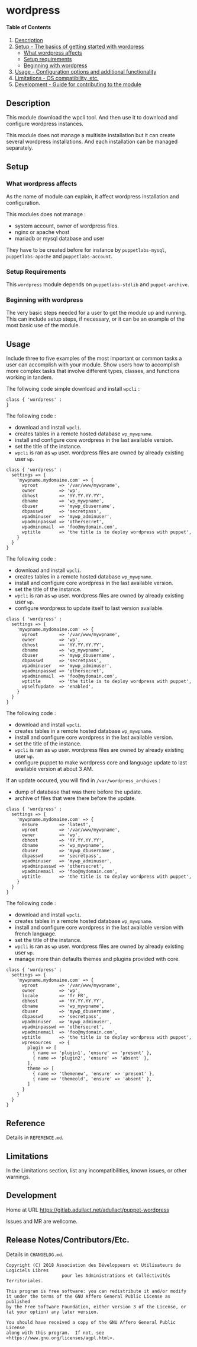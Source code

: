 
# wordpress

#### Table of Contents

1. [Description](#description)
2. [Setup - The basics of getting started with wordpress](#setup)
    * [What wordpress affects](#what-wordpress-affects)
    * [Setup requirements](#setup-requirements)
    * [Beginning with wordpress](#beginning-with-wordpress)
3. [Usage - Configuration options and additional functionality](#usage)
4. [Limitations - OS compatibility, etc.](#limitations)
5. [Development - Guide for contributing to the module](#development)

## Description


This module download the wpcli tool. And then use it to download and configure wordpress instances.

This module does not manage a multisite installation but it can create several wordpress installations.
And each installation can be managed separately.

## Setup

### What wordpress affects

As the name of module can explain, it affect wordpress installation and configuration.

This modules does not manage :
 * system account, owner of wordpress files.
 * nginx or apache vhost
 * mariadb or mysql database and user

They have to be created before for instance by `puppetlabs-mysql`, `puppetlabs-apache` and `puppetlabs-account`.

### Setup Requirements

This `wordpress` module depends on `puppetlabs-stdlib` and `puppet-archive`.

### Beginning with wordpress

The very basic steps needed for a user to get the module up and running. This can include setup steps, if necessary, or it can be an example of the most basic use of the module.

## Usage

Include three to five examples of the most important or common tasks a user can accomplish with your module. Show users how to accomplish more complex tasks that involve different types, classes, and functions working in tandem.

The follwoing code simple download and install `wpcli` :

```
class { 'wordpress' :
}
```

The following code :
  * download and install `wpcli`.
  * creates tables in a remote hosted database `wp_mywpname`.
  * install and configure core wordpress in the last available version.
  * set the title of the instance.
  * `wpcli` is ran as `wp` user. wordpress files are owned by already existing user `wp`. 

```
class { 'wordpress' :
  settings => {
    'mywpname.mydomaine.com' => {
      wproot        => '/var/www/mywpname',
      owner         => 'wp',
      dbhost        => 'YY.YY.YY.YY',
      dbname        => 'wp_mywpname',
      dbuser        => 'mywp_dbusername',
      dbpasswd      => 'secretpass',
      wpadminuser   => 'mywp_adminuser',
      wpadminpasswd => 'othersecret',
      wpadminemail  => 'foo@mydomain.com',
      wptitle       => 'the title is to deploy wordpress with puppet',
    }
  }
}
```

The following code :
  * download and install `wpcli`.
  * creates tables in a remote hosted database `wp_mywpname`.
  * install and configure core wordpress in the last available version.
  * set the title of the instance.
  * `wpcli` is ran as `wp` user. wordpress files are owned by already existing user `wp`. 
  * configure wordpress to update itself to last version available.

```
class { 'wordpress' :
  settings => {
    'mywpname.mydomaine.com' => {
      wproot        => '/var/www/mywpname',
      owner         => 'wp',
      dbhost        => 'YY.YY.YY.YY',
      dbname        => 'wp_mywpname',
      dbuser        => 'mywp_dbusername',
      dbpasswd      => 'secretpass',
      wpadminuser   => 'mywp_adminuser',
      wpadminpasswd => 'othersecret',
      wpadminemail  => 'foo@mydomain.com',
      wptitle       => 'the title is to deploy wordpress with puppet',
      wpselfupdate  => 'enabled',
    }
  }
}
```

The following code :
  * download and install `wpcli`.
  * creates tables in a remote hosted database `wp_mywpname`.
  * install and configure core wordpress in the last available version.
  * set the title of the instance.
  * `wpcli` is ran as `wp` user. wordpress files are owned by already existing user `wp`. 
  * configure puppet to make wordpress core and language update to last available version at about 3 AM.

If an update occured, you will find in `/var/wordpress_archives` :
 * dump of database that was there before the update.
 * archive of files that were there before the update.

```
class { 'wordpress' :
  settings => {
    'mywpname.mydomaine.com' => {
      ensure        => 'latest',
      wproot        => '/var/www/mywpname',
      owner         => 'wp',
      dbhost        => 'YY.YY.YY.YY',
      dbname        => 'wp_mywpname',
      dbuser        => 'mywp_dbusername',
      dbpasswd      => 'secretpass',
      wpadminuser   => 'mywp_adminuser',
      wpadminpasswd => 'othersecret',
      wpadminemail  => 'foo@mydomain.com',
      wptitle       => 'the title is to deploy wordpress with puppet',
    }
  }
}
```
The following code :
  * download and install `wpcli`.
  * creates tables in a remote hosted database `wp_mywpname`.
  * install and configure core wordpress in the last available version with french language.
  * set the title of the instance.
  * `wpcli` is ran as `wp` user. wordpress files are owned by already existing user `wp`. 
  * manage more than defaults themes and plugins provided with core.

```
class { 'wordpress' :
  settings => {
    'mywpname.mydomaine.com' => {
      wproot        => '/var/www/mywpname',
      owner         => 'wp',
      locale        => 'fr_FR',
      dbhost        => 'YY.YY.YY.YY',
      dbname        => 'wp_mywpname',
      dbuser        => 'mywp_dbusername',
      dbpasswd      => 'secretpass',
      wpadminuser   => 'mywp_adminuser',
      wpadminpasswd => 'othersecret',
      wpadminemail  => 'foo@mydomain.com',
      wptitle       => 'the title is to deploy wordpress with puppet',
      wpresources   => {
        plugin => [
          { name => 'plugin1', 'ensure' => 'present' },
          { name => 'plugin2', 'ensure' => 'absent' },
        ],
        theme => [
          { name => 'themenew', 'ensure' => 'present' },
          { name => 'themeold', 'ensure' => 'absent' },
        ]
      }
    }
  }
}
```


## Reference

Details in `REFERENCE.md`.

## Limitations

In the Limitations section, list any incompatibilities, known issues, or other warnings.

## Development

Home at URL https://gitlab.adullact.net/adullact/puppet-wordpress

Issues and MR are wellcome.

## Release Notes/Contributors/Etc.

Details in `CHANGELOG.md`.

```
Copyright (C) 2018 Association des Développeurs et Utilisateurs de Logiciels Libres
                     pour les Administrations et Colléctivités Territoriales.

This program is free software: you can redistribute it and/or modify
it under the terms of the GNU Affero General Public License as published
by the Free Software Foundation, either version 3 of the License, or
(at your option) any later version.

You should have received a copy of the GNU Affero General Public License
along with this program.  If not, see <https://www.gnu.org/licenses/agpl.html>.

```
